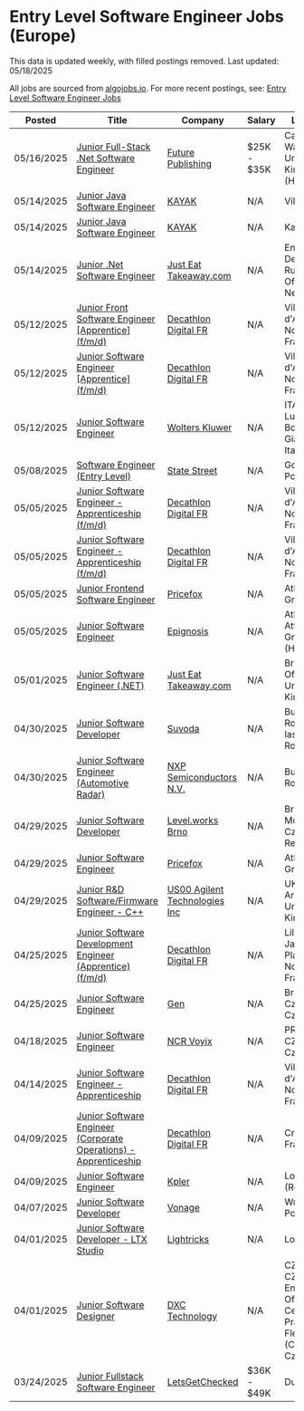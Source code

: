 # Entry Level Software Engineer Jobs (Europe)

This data is updated weekly, with filled postings removed. Last updated: 05/18/2025

All jobs are sourced from [algojobs.io](https://algojobs.io/). For more recent postings, see: [Entry Level Software Engineer Jobs](https://algojobs.io/new-grad-swe)

| Posted | Title | Company | Salary | Location |
| --- | --- | --- | --- | --- |
| 05/16/2025 | [Junior Full-Stack .Net Software Engineer](https://algojobs.io/jobs/4107557) | [Future Publishing](https://algojobs.io/company/futureplc/) | $25K - $35K | Cardiff, Wales, United Kingdom (Hybrid) |
| 05/14/2025 | [Junior Java Software Engineer](https://algojobs.io/jobs/4082267) | [KAYAK](https://algojobs.io/company/kayak/) | N/A | Vilnius |
| 05/14/2025 | [Junior Java Software Engineer](https://algojobs.io/jobs/4082269) | [KAYAK](https://algojobs.io/company/kayak/) | N/A | Kaunas |
| 05/14/2025 | [Junior .Net Software Engineer](https://algojobs.io/jobs/4087922) | [Just Eat Takeaway.com](https://algojobs.io/company/takeaway/) | N/A | Enschede De Ruyterlaan Office, Netherlands |
| 05/12/2025 | [Junior Front Software Engineer [Apprentice] (f/m/d)](https://algojobs.io/jobs/4054043) | [Decathlon Digital FR](https://algojobs.io/company/decathlontechnology/) | N/A | Villeneuve-d'Ascq, Nord, France |
| 05/12/2025 | [Junior Software Engineer [Apprentice] (f/m/d)](https://algojobs.io/jobs/4054042) | [Decathlon Digital FR](https://algojobs.io/company/decathlontechnology/) | N/A | Villeneuve-d'Ascq, Nord, France |
| 05/12/2025 | [Junior Software Engineer](https://algojobs.io/jobs/4057072) | [Wolters Kluwer](https://algojobs.io/company/wk/) | N/A | ITA - Lucca, Via Borgo Giannotti, Italy |
| 05/08/2025 | [Software Engineer (Entry Level)](https://algojobs.io/jobs/4030536) | [State Street](https://algojobs.io/company/statestreet/) | N/A | Gdansk, Poland |
| 05/05/2025 | [Junior Software Engineer - Apprenticeship (f/m/d)](https://algojobs.io/jobs/3984858) | [Decathlon Digital FR](https://algojobs.io/company/decathlontechnology/) | N/A | Villeneuve-d'Ascq, Nord, France |
| 05/05/2025 | [Junior Software Engineer - Apprenticeship (f/m/d)](https://algojobs.io/jobs/3984857) | [Decathlon Digital FR](https://algojobs.io/company/decathlontechnology/) | N/A | Villeneuve-d'Ascq, Nord, France |
| 05/05/2025 | [Junior Frontend Software Engineer](https://algojobs.io/jobs/3985090) | [Pricefox](https://algojobs.io/company/pricefox/) | N/A | Athens, Greece |
| 05/05/2025 | [Junior Software Engineer](https://algojobs.io/jobs/3996125) | [Epignosis](https://algojobs.io/company/epignosis/) | N/A | Athens, Attica, Greece (Hybrid) |
| 05/01/2025 | [Junior Software Engineer (.NET)](https://algojobs.io/jobs/3962697) | [Just Eat Takeaway.com](https://algojobs.io/company/takeaway/) | N/A | Bristol Office, United Kingdom |
| 04/30/2025 | [Junior Software Developer](https://algojobs.io/jobs/3944355) | [Suvoda](https://algojobs.io/company/suvoda/) | N/A | Bucureşti, Romania; Iasi, Romania |
| 04/30/2025 | [Junior Software Engineer (Automotive Radar)](https://algojobs.io/jobs/3950152) | [NXP Semiconductors N.V.](https://algojobs.io/company/nxp/) | N/A | Bucharest, Romania |
| 04/29/2025 | [Junior Software Developer](https://algojobs.io/jobs/3930482) | [Level.works Brno](https://algojobs.io/company/levelworksbrno/) | N/A | Brno, South Moravian, Czech Republic |
| 04/29/2025 | [Junior Software Engineer](https://algojobs.io/jobs/3930732) | [Pricefox](https://algojobs.io/company/pricefox/) | N/A | Athens, Greece |
| 04/29/2025 | [Junior R&D Software/Firmware Engineer - C++](https://algojobs.io/jobs/3935777) | [US00 Agilent Technologies Inc](https://algojobs.io/company/agilent/) | N/A | UK-Craven Arms, United Kingdom |
| 04/25/2025 | [Junior Software Development Engineer (Apprentice) (f/m/d)](https://algojobs.io/jobs/3902762) | [Decathlon Digital FR](https://algojobs.io/company/decathlontechnology/) | N/A | Lille - Jardin des Plantes, Nord, France |
| 04/25/2025 | [Junior Software Engineer](https://algojobs.io/jobs/3906953) | [Gen](https://algojobs.io/company/gen/) | N/A | Brno; Czech, Czechia |
| 04/18/2025 | [Junior Software Engineer](https://algojobs.io/jobs/3842104) | [NCR Voyix](https://algojobs.io/company/ncr/) | N/A | PRAGUE, CZE, Czechia |
| 04/14/2025 | [Junior Software Engineer - Apprenticeship](https://algojobs.io/jobs/3785860) | [Decathlon Digital FR](https://algojobs.io/company/decathlontechnology/) | N/A | Villeneuve-d'Ascq, Nord, France |
| 04/09/2025 | [Junior Software Engineer (Corporate Operations) - Apprenticeship](https://algojobs.io/jobs/3743171) | [Decathlon Digital FR](https://algojobs.io/company/decathlontechnology/) | N/A | Croix, Nord, France |
| 04/09/2025 | [Junior Software Engineer](https://algojobs.io/jobs/3741753) | [Kpler](https://algojobs.io/company/kpler/) | N/A | London (Remote) |
| 04/07/2025 | [Junior Software Developer](https://algojobs.io/jobs/3718956) | [Vonage](https://algojobs.io/company/vonage/) | N/A | Wrocław, Poland |
| 04/01/2025 | [Junior Software Developer - LTX Studio](https://algojobs.io/jobs/3655555) | [Lightricks](https://algojobs.io/company/lightricks/) | N/A | London |
| 04/01/2025 | [Junior Software Designer](https://algojobs.io/jobs/3658767) | [DXC Technology](https://algojobs.io/company/dxctechnology/) | N/A | CZ122 - CZE Enterprise Office Center Prague Flexible (CZ122), Czechia |
| 03/24/2025 | [Junior Fullstack Software Engineer](https://algojobs.io/jobs/3566887) | [LetsGetChecked](https://algojobs.io/company/letsgetchecked/) | $36K - $49K | Dublin |